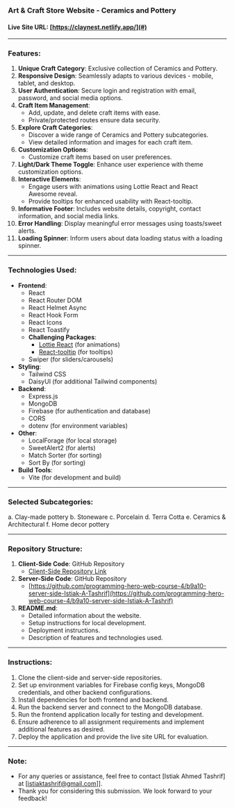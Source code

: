 ### Art & Craft Store Website - Ceramics and Pottery

#### Live Site URL: [https://claynest.netlify.app/](#)

---

### Features:
1. **Unique Craft Category**: Exclusive collection of Ceramics and Pottery.
2. **Responsive Design**: Seamlessly adapts to various devices - mobile, tablet, and desktop.
3. **User Authentication**: Secure login and registration with email, password, and social media options.
4. **Craft Item Management**:
   - Add, update, and delete craft items with ease.
   - Private/protected routes ensure data security.
5. **Explore Craft Categories**:
   - Discover a wide range of Ceramics and Pottery subcategories.
   - View detailed information and images for each craft item.
6. **Customization Options**:
   - Customize craft items based on user preferences.
7. **Light/Dark Theme Toggle**: Enhance user experience with theme customization options.
8. **Interactive Elements**:
   - Engage users with animations using Lottie React and React Awesome reveal.
   - Provide tooltips for enhanced usability with React-tooltip.
9. **Informative Footer**: Includes website details, copyright, contact information, and social media links.
10. **Error Handling**: Display meaningful error messages using toasts/sweet alerts.
11. **Loading Spinner**: Inform users about data loading status with a loading spinner.

---

### Technologies Used:
- **Frontend**:
  - React
  - React Router DOM
  - React Helmet Async
  - React Hook Form
  - React Icons
  - React Toastify
  - **Challenging Packages**:
    - [Lottie React](https://www.npmjs.com/package/lottie-react) (for animations)
    - [React-tooltip](https://www.npmjs.com/package/react-tooltip) (for tooltips)
  - Swiper (for sliders/carousels)
- **Styling**:
  - Tailwind CSS
  - DaisyUI (for additional Tailwind components)
- **Backend**:
  - Express.js
  - MongoDB
  - Firebase (for authentication and database)
  - CORS
  - dotenv (for environment variables)
- **Other**:
  - LocalForage (for local storage)
  - SweetAlert2 (for alerts)
  - Match Sorter (for sorting)
  - Sort By (for sorting)
- **Build Tools**:
  - Vite (for development and build)
  
---

### Selected Subcategories:
a. Clay-made pottery
b. Stoneware
c. Porcelain
d. Terra Cotta
e. Ceramics & Architectural
f. Home decor pottery

---

### Repository Structure:
1. **Client-Side Code**: GitHub Repository
   - [Client-Side Repository Link](https://github.com/programming-hero-web-course-4/B9A10-client-side-Istiak-A-Tashrif)
2. **Server-Side Code**: GitHub Repository
   - [https://github.com/programming-hero-web-course-4/b9a10-server-side-Istiak-A-Tashrif](https://github.com/programming-hero-web-course-4/b9a10-server-side-Istiak-A-Tashrif)
3. **README.md**:
   - Detailed information about the website.
   - Setup instructions for local development.
   - Deployment instructions.
   - Description of features and technologies used.

---

### Instructions:
1. Clone the client-side and server-side repositories.
2. Set up environment variables for Firebase config keys, MongoDB credentials, and other backend configurations.
3. Install dependencies for both frontend and backend.
4. Run the backend server and connect to the MongoDB database.
5. Run the frontend application locally for testing and development.
6. Ensure adherence to all assignment requirements and implement additional features as desired.
7. Deploy the application and provide the live site URL for evaluation.

---

### Note:
- For any queries or assistance, feel free to contact [Istiak Ahmed Tashrif] at [istiaktashrif@gmail.com]].
- Thank you for considering this submission. We look forward to your feedback!
